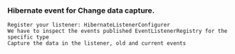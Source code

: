 ### Hibernate event for Change data capture.

    Register your listener: HibernateListenerConfigurer
    We have to inspect the events published EventListenerRegistry for the specific type
    Capture the data in the listener, old and current events
